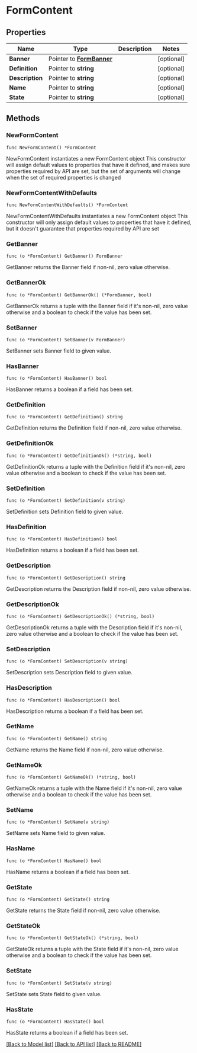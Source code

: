 # FormContent

## Properties

Name | Type | Description | Notes
------------ | ------------- | ------------- | -------------
**Banner** | Pointer to [**FormBanner**](FormBanner.md) |  | [optional] 
**Definition** | Pointer to **string** |  | [optional] 
**Description** | Pointer to **string** |  | [optional] 
**Name** | Pointer to **string** |  | [optional] 
**State** | Pointer to **string** |  | [optional] 

## Methods

### NewFormContent

`func NewFormContent() *FormContent`

NewFormContent instantiates a new FormContent object
This constructor will assign default values to properties that have it defined,
and makes sure properties required by API are set, but the set of arguments
will change when the set of required properties is changed

### NewFormContentWithDefaults

`func NewFormContentWithDefaults() *FormContent`

NewFormContentWithDefaults instantiates a new FormContent object
This constructor will only assign default values to properties that have it defined,
but it doesn't guarantee that properties required by API are set

### GetBanner

`func (o *FormContent) GetBanner() FormBanner`

GetBanner returns the Banner field if non-nil, zero value otherwise.

### GetBannerOk

`func (o *FormContent) GetBannerOk() (*FormBanner, bool)`

GetBannerOk returns a tuple with the Banner field if it's non-nil, zero value otherwise
and a boolean to check if the value has been set.

### SetBanner

`func (o *FormContent) SetBanner(v FormBanner)`

SetBanner sets Banner field to given value.

### HasBanner

`func (o *FormContent) HasBanner() bool`

HasBanner returns a boolean if a field has been set.

### GetDefinition

`func (o *FormContent) GetDefinition() string`

GetDefinition returns the Definition field if non-nil, zero value otherwise.

### GetDefinitionOk

`func (o *FormContent) GetDefinitionOk() (*string, bool)`

GetDefinitionOk returns a tuple with the Definition field if it's non-nil, zero value otherwise
and a boolean to check if the value has been set.

### SetDefinition

`func (o *FormContent) SetDefinition(v string)`

SetDefinition sets Definition field to given value.

### HasDefinition

`func (o *FormContent) HasDefinition() bool`

HasDefinition returns a boolean if a field has been set.

### GetDescription

`func (o *FormContent) GetDescription() string`

GetDescription returns the Description field if non-nil, zero value otherwise.

### GetDescriptionOk

`func (o *FormContent) GetDescriptionOk() (*string, bool)`

GetDescriptionOk returns a tuple with the Description field if it's non-nil, zero value otherwise
and a boolean to check if the value has been set.

### SetDescription

`func (o *FormContent) SetDescription(v string)`

SetDescription sets Description field to given value.

### HasDescription

`func (o *FormContent) HasDescription() bool`

HasDescription returns a boolean if a field has been set.

### GetName

`func (o *FormContent) GetName() string`

GetName returns the Name field if non-nil, zero value otherwise.

### GetNameOk

`func (o *FormContent) GetNameOk() (*string, bool)`

GetNameOk returns a tuple with the Name field if it's non-nil, zero value otherwise
and a boolean to check if the value has been set.

### SetName

`func (o *FormContent) SetName(v string)`

SetName sets Name field to given value.

### HasName

`func (o *FormContent) HasName() bool`

HasName returns a boolean if a field has been set.

### GetState

`func (o *FormContent) GetState() string`

GetState returns the State field if non-nil, zero value otherwise.

### GetStateOk

`func (o *FormContent) GetStateOk() (*string, bool)`

GetStateOk returns a tuple with the State field if it's non-nil, zero value otherwise
and a boolean to check if the value has been set.

### SetState

`func (o *FormContent) SetState(v string)`

SetState sets State field to given value.

### HasState

`func (o *FormContent) HasState() bool`

HasState returns a boolean if a field has been set.


[[Back to Model list]](../README.md#documentation-for-models) [[Back to API list]](../README.md#documentation-for-api-endpoints) [[Back to README]](../README.md)


